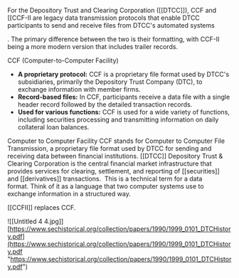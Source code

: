 For the Depository Trust and Clearing Corporation ([[DTCC]]), CCF and [[CCF-II are legacy data transmission protocols that enable DTCC participants to send and receive files from DTCC's automated systems

. The primary difference between the two is their formatting, with CCF-II being a more modern version that includes trailer records. 

CCF (Computer-to-Computer Facility)

- **A proprietary protocol:** CCF is a proprietary file format used by DTCC's subsidiaries, primarily the Depository Trust Company (DTC), to exchange information with member firms.
- **Record-based files:** In CCF, participants receive a data file with a single header record followed by the detailed transaction records.
- **Used for various functions:** CCF is used for a wide variety of functions, including securities processing and transmitting information on daily collateral loan balances.

Computer to Computer Facility
CCF stands for Computer to Computer File Transmission, a proprietary file format used by DTCC for sending and receiving data between financial institutions. [[DTCC]] Depository Trust & Clearing Corporation is the central financial market infrastructure that provides services for clearing, settlement, and reporting of [[securities]] and [[derivatives]] transactions.  This is a technical term for a data format. Think of it as a language that two computer systems use to exchange information in a structured way.

[[CCFII]] replaces CCF.


![[Untitled 4 4.jpg]]
[https://www.sechistorical.org/collection/papers/1990/1999_0101_DTCHistory.pdf](https://www.sechistorical.org/collection/papers/1990/1999_0101_DTCHistory.pdf "https://www.sechistorical.org/collection/papers/1990/1999_0101_DTCHistory.pdf")


